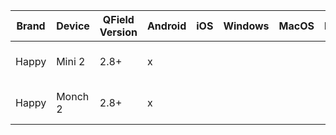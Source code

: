 | Brand         | Device         | QField Version | Android | iOS | Windows | MacOS | Linux | Notes          | Date     | Referral  |
| ------------- | -------------- | -------------- | ------- | --- | ------- | ----- | ----- | -------------- | -------- | --------- |
| Happy         | Mini 2         | 2.8+           | x       |     |         |       |       | Use UDP socket | 26.09.23 | [Buy now](https://happy-q.com) |
| Happy         | Monch 2        | 2.8+           | x       |     |         |       |       | Use UDP socket | 26.09.23 | |
